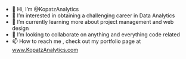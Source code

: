 - 👋 Hi, I’m @KopatzAnalytics
- 👀 I’m interested in obtaining a challenging career in Data Analytics
- 🌱 I’m currently learning more about project management and web design
- 💞️ I’m looking to collaborate on anything and everything code related
- 📫 How to reach me , check out my portfolio page at www.KopatzAnalytics.com

<!---
KopatzAnalystics/KopatzAnalystics is a ✨ special ✨ repository because its `README.md` (this file) appears on your GitHub profile.
You can click the Preview link to take a look at your changes.
--->

